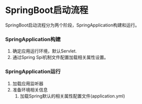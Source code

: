 # SpringBoot启动流程
SpringBoot启动流程分为两个阶段，SpringApplication构建和运行。

### SpringApplication构建
1. 确定应用运行环境，默认Servlet.
2. 通过Spring Spi机制文件配置加载相关属性设置。

### SpringApplication运行
1. 加载应用监听器
2. 准备环境相关信息
   1. 加载Spring默认的相关属性配置文件(application.yml)
